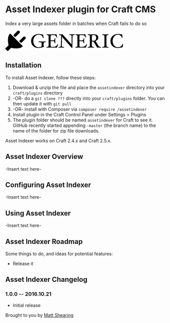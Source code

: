 # Asset Indexer plugin for Craft CMS

Index a very large assets folder in batches when Craft fails to do so

![Screenshot](resources/screenshots/plugin_logo.png)

## Installation

To install Asset Indexer, follow these steps:

1. Download & unzip the file and place the `assetindexer` directory into your `craft/plugins` directory
2.  -OR- do a `git clone ???` directly into your `craft/plugins` folder.  You can then update it with `git pull`
3.  -OR- install with Composer via `composer require /assetindexer`
4. Install plugin in the Craft Control Panel under Settings > Plugins
5. The plugin folder should be named `assetindexer` for Craft to see it.  GitHub recently started appending `-master` (the branch name) to the name of the folder for zip file downloads.

Asset Indexer works on Craft 2.4.x and Craft 2.5.x.

## Asset Indexer Overview

-Insert text here-

## Configuring Asset Indexer

-Insert text here-

## Using Asset Indexer

-Insert text here-

## Asset Indexer Roadmap

Some things to do, and ideas for potential features:

* Release it

## Asset Indexer Changelog

### 1.0.0 -- 2016.10.21

* Initial release

Brought to you by [Matt Shearing](http://adigital.agency)
